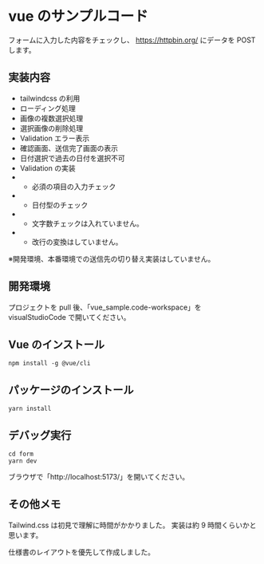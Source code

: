 # vue のサンプルコード

フォームに入力した内容をチェックし、
https://httpbin.org/
にデータを POST します。

## 実装内容

- tailwindcss の利用
- ローディング処理
- 画像の複数選択処理
- 選択画像の削除処理
- Validation エラー表示
- 確認画面、送信完了画面の表示
- 日付選択で過去の日付を選択不可
- Validation の実装
- - 必須の項目の入力チェック
- - 日付型のチェック
- - 文字数チェックは入れていません。
- - 改行の変換はしていません。

※開発環境、本番環境での送信先の切り替え実装はしていません。

## 開発環境

プロジェクトを pull 後、「vue_sample.code-workspace」を visualStudioCode で開いてください。

## Vue のインストール

```
npm install -g @vue/cli
```

## パッケージのインストール

```
yarn install
```

## デバッグ実行

```
cd form
yarn dev
```

ブラウザで「http://localhost:5173/」を開いてください。

## その他メモ

Tailwind.css は初見で理解に時間がかかりました。
実装は約 9 時間くらいかと思います。

仕様書のレイアウトを優先して作成しました。
